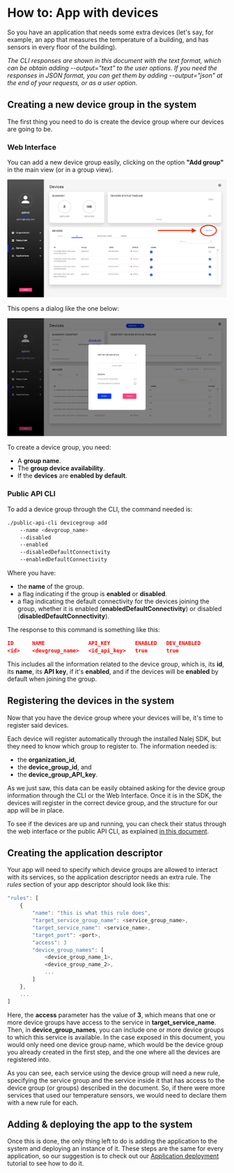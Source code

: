 # How to: App with devices

So you have an application that needs some extra devices (let's say, for example, an app that measures the temperature of a building, and has sensors in every floor of the building). 

*The CLI responses are shown in this document with the text format, which can be obtain adding --output="text" to the user options. If you need the responses in JSON format, you can get them by adding --output="json" at the end of your requests, or as a user option.*

## Creating a new device group in the system

The first thing you need to do is create the device group where our devices are going to be.

### Web Interface

You can add a new device group easily, clicking on the option **"Add group"** in the main view (or in a group view).

![The "Add Group" option in the main Devices view](../.gitbook/assets/dev_add_devgroup_prev.png)

This opens a dialog like the one below:

![Device group add dialog](../.gitbook/assets/dev_add_devgroup.png)

To create a device group, you need:

- A **group name**.
- The **group device availability**.
- If the **devices** are **enabled by default**.

### Public API CLI

To add a device group through the CLI, the command needed is:

```bash
./public-api-cli devicegroup add
	--name <devgroup_name>
	--disabled
	--enabled
	--disabledDefaultConnectivity
	--enabledDefaultConnectivity
```

Where you have:

- the **name** of the group.
- a flag indicating if the group is **enabled** or **disabled**.
- a flag indicating the default connectivity for the devices joining the group, whether it is enabled (**enabledDefaultConnectivity**) or disabled (**disabledDefaultConnectivity**).

The response to this command is something like this:

```json
ID      NAME              API_KEY        ENABLED   DEV_ENABLED
<id>    <devgroup_name>   <id_api_key>   true      true
```

This includes all the information related to the device group, which is, its **id**, its **name**, its **API key**, if it's **enabled**, and if the devices will be **enabled** by default when joining the group.

## Registering the devices in the system

Now that you have the device group where your devices will be, it's time to register said devices.

Each device will register automatically through the installed Nalej SDK, but they need to know which group to register to. The information needed is:

- the **organization_id**,
- the **device_group_id**, and
- the **device_group_API_key**.

As we just saw, this data can be easily obtained asking for the device group information through the CLI or the Web Interface. Once it is in the SDK, the devices will register in the correct device group, and the structure for our app will be in place.

To see if the devices are up and running, you can check their status through the web interface or the public API CLI, as explained [in this document](../devices/devices-1.md).

## Creating the application descriptor

Your app will need to specify which device groups are allowed to interact with its services, so the application descriptor needs an extra rule. The *rules* section of your app descriptor should look like this:

```javascript
"rules": [
    {     
  		"name": "this is what this rule does",       
  		"target_service_group_name": <service_group_name>,       
  		"target_service_name": <service_name>,
  		"target_port": <port>,       
  		"access": 3
  		"device_group_names": [
       	 	<device_group_name_1>,
        	<device_group_name_2>,
    		...
		]
	},    
    ...
]
```

Here, the **access** parameter has the value of **3**, which means that one or more device groups have access to the service in **target_service_name**. Then, in **device_group_names**, you can include one or more device groups to which this service is available. In the case exposed in this document, you would only need one device group name, which would be the device group you already created in the first step, and the one where all the devices are registered into.

As you can see, each service using the device group will need a new rule, specifying the service group and the service inside it that has access to the device group (or groups) described in the document. So, if there were more services that used our temperature sensors, we would need to declare them with a new rule for each.

## Adding & deploying the app to the system

Once this is done, the only thing left to do is adding the application to the system and deploying an instance of it. These steps are the same for every application, so our suggestion is to check out our [Application deployment](appdeployment_wclusters.md) tutorial to see how to do it.

